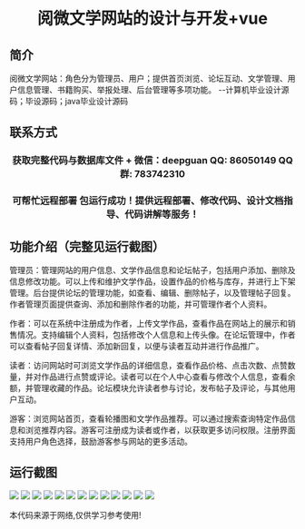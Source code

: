 <p><h1 align="center">阅微文学网站的设计与开发+vue</h1></p>

## 简介
阅微文学网站：角色分为管理员、用户；提供首页浏览、论坛互动、文学管理、用户信息管理、书籍购买、举报处理、后台管理等多项功能。    --计算机毕业设计源码；毕设源码；java毕业设计源码


## 联系方式
<p><h3 align="center">获取完整代码与数据库文件 + 微信：deepguan QQ: 86050149 QQ群: 783742310</h3></p>
<p><h3 align="center">可帮忙远程部署 包运行成功！提供远程部署、修改代码、设计文档指导、代码讲解等服务！</h3></p>

## 功能介绍（完整见运行截图）
管理员：管理网站的用户信息、文学作品信息和论坛帖子，包括用户添加、删除及信息修改功能。可以上传和维护文学作品，设置作品的价格与库存，并进行上下架管理。后台提供论坛的管理功能，如查看、编辑、删除帖子，以及管理帖子回复。作者管理页面提供查询、添加和删除作者的功能，并可管理作者个人资料。

作者：可以在系统中注册成为作者，上传文学作品，查看作品在网站上的展示和销售情况。支持编辑个人资料，包括修改个人信息和上传头像。在论坛管理中，作者可以查看帖子回复详情、添加新回复，以便与读者互动并进行作品推广。

读者：访问网站时可浏览文学作品的详细信息，查看作品价格、点击次数、点赞数量，并对作品进行点赞或评论。读者可以在个人中心查看与修改个人信息，查看余额，并管理收藏的作品。论坛模块允许读者参与讨论，发布帖子及评论，与其他用户互动。

游客：浏览网站首页，查看轮播图和文学作品推荐。可以通过搜索查询特定作品信息和浏览推荐内容。游客可注册成为读者或作者，以获取更多访问权限。注册界面支持用户角色选择，鼓励游客参与网站的更多活动。


## 运行截图
![](img/001.jpg)
![](img/002.jpg)
![](img/003.jpg)
![](img/004.jpg)
![](img/005.jpg)
![](img/006.jpg)
![](img/007.jpg)
![](img/008.jpg)
![](img/009.jpg)
![](img/010.jpg)
![](img/011.jpg)
![](img/012.jpg)
![](img/013.jpg)

<p>本代码来源于网络,仅供学习参考使用!</p>
